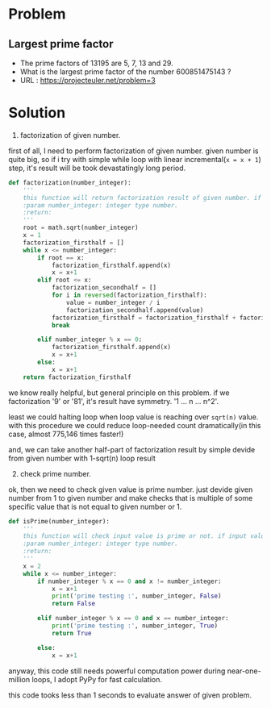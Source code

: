 # Problem
## Largest prime factor
- The prime factors of 13195 are 5, 7, 13 and 29.
- What is the largest prime factor of the number 600851475143 ?
- URL : https://projecteuler.net/problem=3
# Solution
1. factorization of given number.

first of all, I need to perform factorization of given number. given number is quite big, so if i try with simple while loop with linear incremental(`x = x + 1`) step, it's result will be took devastatingly long period.
```python
def factorization(number_integer):
    '''
    this function will return factorization result of given number. if input number is squre of specific value, returned value will be include two identical numbers.
    :param number_integer: integer type number.
    :return: 
    '''
    root = math.sqrt(number_integer)
    x = 1
    factorization_firsthalf = []
    while x <= number_integer:
        if root == x:
            factorization_firsthalf.append(x)
            x = x+1
        elif root <= x:
            factorization_secondhalf = []
            for i in reversed(factorization_firsthalf):
                value = number_integer / i
                factorization_secondhalf.append(value)
            factorization_firsthalf = factorization_firsthalf + factorization_secondhalf
            break

        elif number_integer % x == 0:
            factorization_firsthalf.append(x)
            x = x+1
        else:
            x = x+1
    return factorization_firsthalf
```
we know really helpful, but general principle on this problem. if we factorization '9' or '81', it's result have symmetry. '1 ... n ... n^2'.

least we could halting loop when loop value is reaching over `sqrt(n)` value. with this procedure we could reduce loop-needed count dramatically(in this case, almost 775,146 times faster!)

and, we can take another half-part of factorization result by simple devide from given number with 1-sqrt(n) loop result

2. check prime number.

ok, then we need to check given value is prime number. just devide given number from 1 to given number and make checks that is multiple of some specific value that is not equal to given number or 1.

```python
def isPrime(number_integer):
    '''
    this function will check input value is prime or not. if input value is prime number, return True.
    :param number_integer: integer type number.
    :return: 
    '''
    x = 2
    while x <= number_integer:
        if number_integer % x == 0 and x != number_integer:
            x = x+1
            print('prime testing :', number_integer, False)
            return False

        elif number_integer % x == 0 and x == number_integer:
            print('prime testing :', number_integer, True)
            return True

        else:
            x = x+1
```

anyway, this code still needs powerful computation power during near-one-million loops, I adopt PyPy for fast calculation.

this code tooks less than 1 seconds to evaluate answer of given problem.
